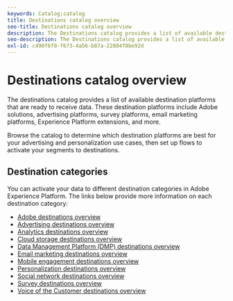 ```yaml
---
keywords: Catalog;catalog
title: Destinations catalog overview
seo-title: Destinations catalog overview
description: The Destinations catalog provides a list of available destinations that are ready to receive data. These destinations include Adobe solutions, advertising platforms, survey platforms, email marketing platforms, and more.
seo-description: The Destinations catalog provides a list of available destinations that are ready to receive data. These destinations include Adobe solutions, advertising platforms, survey platforms, email marketing platforms, and more.
exl-id: c490f6f0-f673-4a56-b87a-22884f8be92d
---
```

# Destinations catalog overview

The destinations catalog provides a list of available destination platforms that are ready to receive data. These destination platforms include Adobe solutions, advertising platforms, survey platforms, email marketing platforms, Experience Platform extensions, and more. 

Browse the catalog to determine which destination platforms are best for your advertising and personalization use cases, then set up flows to activate your segments to destinations.

## Destination categories

You can activate your data to different destination categories in Adobe Experience Platform. The links below provide more information on each destination category:

- [Adobe destinations overview](./adobe/overview.md)
- [Advertising destinations overview](./advertising/overview.md)
- [Analytics destinations overview](./analytics/overview.md)
- [Cloud storage destinations overview](./cloud-storage/overview.md)
- [Data Management Platform (DMP) destinations overview](./data-management/overview.md)
- [Email marketing destinations overview](./email-marketing/overview.md)
- [Mobile engagement destinations overview](./mobile-engagement/overview.md)
- [Personalization destinations overview](./personalization/overview.md)
- [Social network destinations overview](./social/overview.md)
- [Survey destinations overview](./survey/overview.md)
- [Voice of the Customer destinations overview](./voice/overview.md)
